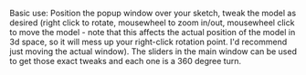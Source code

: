 Basic use:
Position the popup window over your sketch, tweak the model as desired (right click to rotate, mousewheel to zoom in/out, mousewheel click to move the model - note that this affects the actual position of the model in 3d space, so it will mess up your right-click rotation point. I'd recommend just moving the actual window). The sliders in the main window can be used to get those exact tweaks and each one is a 360 degree turn.